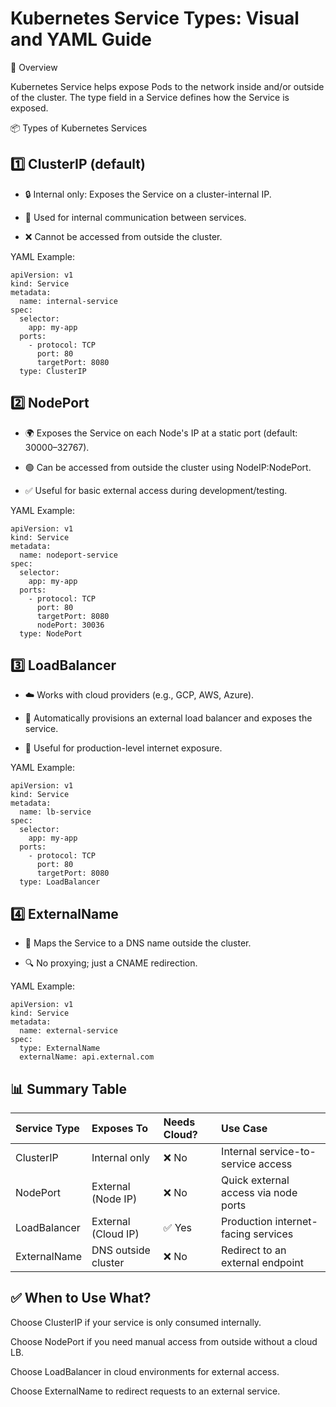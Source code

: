 # Kubernetes Service Types: Visual and YAML Guide

🎯 Overview

Kubernetes Service helps expose Pods to the network inside and/or outside of the cluster. The type field in a Service defines how the Service is exposed.

📦 Types of Kubernetes Services

## 1️⃣ ClusterIP (default)

- 🔒 Internal only: Exposes the Service on a cluster-internal IP.

- 🧭 Used for internal communication between services.

- ❌ Cannot be accessed from outside the cluster.

YAML Example:
```
apiVersion: v1
kind: Service
metadata:
  name: internal-service
spec:
  selector:
    app: my-app
  ports:
    - protocol: TCP
      port: 80
      targetPort: 8080
  type: ClusterIP
```

## 2️⃣ NodePort

- 🌍 Exposes the Service on each Node's IP at a static port (default: 30000–32767).

- 🟢 Can be accessed from outside the cluster using NodeIP:NodePort.

- ✅ Useful for basic external access during development/testing.

YAML Example:
```
apiVersion: v1
kind: Service
metadata:
  name: nodeport-service
spec:
  selector:
    app: my-app
  ports:
    - protocol: TCP
      port: 80
      targetPort: 8080
      nodePort: 30036
  type: NodePort
```
## 3️⃣ LoadBalancer

- ☁️ Works with cloud providers (e.g., GCP, AWS, Azure).

- 🚪 Automatically provisions an external load balancer and exposes the service.

- 🧠 Useful for production-level internet exposure.

YAML Example:
```
apiVersion: v1
kind: Service
metadata:
  name: lb-service
spec:
  selector:
    app: my-app
  ports:
    - protocol: TCP
      port: 80
      targetPort: 8080
  type: LoadBalancer
```
## 4️⃣ ExternalName

- 🔗 Maps the Service to a DNS name outside the cluster.

- 🔍 No proxying; just a CNAME redirection.

YAML Example:
```
apiVersion: v1
kind: Service
metadata:
  name: external-service
spec:
  type: ExternalName
  externalName: api.external.com
```
## 📊 Summary Table

|Service Type|Exposes To|Needs Cloud?|Use Case|
|:------|:---|:---|:---|
|ClusterIP|Internal only|❌ No|Internal service-to-service access|
|NodePort|External (Node IP)|❌ No|Quick external access via node ports|
|LoadBalancer|External (Cloud IP)|✅ Yes|Production internet-facing services|
|ExternalName|DNS outside cluster|❌ No|Redirect to an external endpoint|

## ✅ When to Use What?

Choose ClusterIP if your service is only consumed internally.

Choose NodePort if you need manual access from outside without a cloud LB.

Choose LoadBalancer in cloud environments for external access.

Choose ExternalName to redirect requests to an external service.
